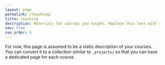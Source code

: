 ```yaml
---
layout: page
permalink: /teaching/
title: teaching
description: Materials for courses you taught. Replace this text with your description.
nav: true
nav_order: 5
---
```

For now, this page is assumed to be a static description of your courses. You can convert it to a collection similar to `_projects/` so that you can have a dedicated page for each course.
